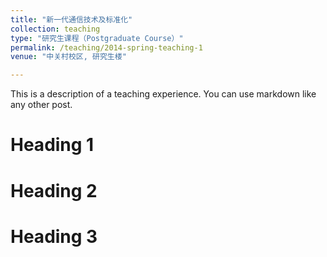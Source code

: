 ```yaml
---
title: "新一代通信技术及标准化"
collection: teaching
type: "研究生课程（Postgraduate Course）"
permalink: /teaching/2014-spring-teaching-1
venue: "中关村校区, 研究生楼"

---
```


This is a description of a teaching experience. You can use markdown like any other post.

Heading 1
======

Heading 2
======

Heading 3
======